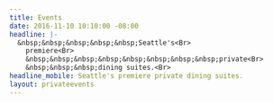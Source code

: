 ```yaml
---
title: Events
date: 2016-11-10 10:10:00 -08:00
headline: |-
  &nbsp;&nbsp;&nbsp;&nbsp;&nbsp;Seattle's<Br>
    premiere<Br>
    &nbsp;&nbsp;&nbsp;&nbsp;&nbsp;&nbsp;&nbsp;&nbsp;private<Br>
    &nbsp;&nbsp;&nbsp;dining suites.<Br>
headline_mobile: Seattle's premiere private dining suites.
layout: privateevents
---
```


<script>(function(window,document){if(window.palcon){console.error("palcon embed already included");return}window.palcon={_c:[]};["init"].forEach((me=>window.palcon[me]=function(){window.palcon._c.push([me,arguments])}));var elt=document.createElement("script");elt.type="module";elt.async=true;elt.src=`https://widget.app.palomaparties.com/shim.js`;var before=document.getElementsByTagName("script")[0];before.parentNode.insertBefore(elt,before)})(window,document);
palcon.init("14466f6b-4188-416b-9da9-61cb251cd321");</script>




